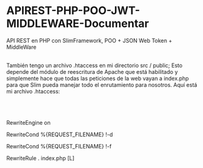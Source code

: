 # APIREST-PHP-POO-JWT-MIDDLEWARE-Documentar
API REST  en PHP con SlimFramework, POO + JSON Web Token + MiddleWare

<br>
También tengo un archivo .htaccess en mi directorio src / public; Esto depende del módulo de reescritura de Apache que está habilitado y simplemente hace que todas las peticiones de la web vayan a index.php para que Slim pueda manejar todo el enrutamiento para nosotros. Aquí está mi archivo .htaccess:
<br>
<br>
<br>
<br>

<p>RewriteEngine on</p>
<p>RewriteCond %{REQUEST_FILENAME} !-d </p>
<p>RewriteCond %{REQUEST_FILENAME} !-f </p>
<p>RewriteRule . index.php [L] </p>
